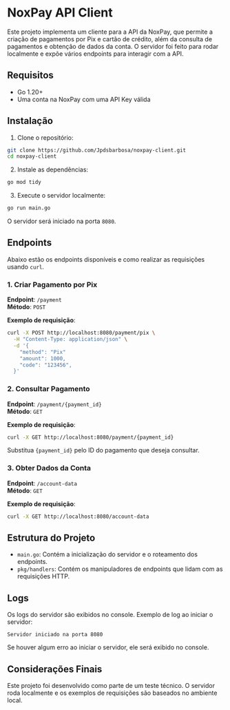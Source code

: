 # NoxPay API Client

Este projeto implementa um cliente para a API da NoxPay, que permite a criação de pagamentos por Pix e cartão de crédito, além da consulta de pagamentos e obtenção de dados da conta. O servidor foi feito para rodar localmente e expõe vários endpoints para interagir com a API.

## Requisitos

- Go 1.20+
- Uma conta na NoxPay com uma API Key válida

## Instalação

1. Clone o repositório:

```bash
git clone https://github.com/Jpdsbarbosa/noxpay-client.git
cd noxpay-client
```

2. Instale as dependências:

```bash
go mod tidy
```

3. Execute o servidor localmente:

```bash
go run main.go
```

O servidor será iniciado na porta `8080`.

## Endpoints

Abaixo estão os endpoints disponíveis e como realizar as requisições usando `curl`.

### 1. Criar Pagamento por Pix

**Endpoint**: `/payment`  
**Método**: `POST`

**Exemplo de requisição**:

```bash
curl -X POST http://localhost:8080/payment/pix \
  -H "Content-Type: application/json" \
  -d '{
    "method": "Pix"
    "amount": 1000,
    "code": "123456",
  }'
```

### 2. Consultar Pagamento

**Endpoint**: `/payment/{payment_id}`  
**Método**: `GET`

**Exemplo de requisição**:

```bash
curl -X GET http://localhost:8080/payment/{payment_id}
```

Substitua `{payment_id}` pelo ID do pagamento que deseja consultar.

### 3. Obter Dados da Conta

**Endpoint**: `/account-data`  
**Método**: `GET`

**Exemplo de requisição**:

```bash
curl -X GET http://localhost:8080/account-data
```

## Estrutura do Projeto

- `main.go`: Contém a inicialização do servidor e o roteamento dos endpoints.
- `pkg/handlers`: Contém os manipuladores de endpoints que lidam com as requisições HTTP.

## Logs

Os logs do servidor são exibidos no console. Exemplo de log ao iniciar o servidor:

```
Servidor iniciado na porta 8080
```

Se houver algum erro ao iniciar o servidor, ele será exibido no console.

## Considerações Finais

Este projeto foi desenvolvido como parte de um teste técnico. O servidor roda localmente e os exemplos de requisições são baseados no ambiente local.
